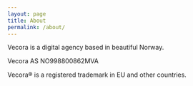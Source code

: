 ```yaml
---
layout: page
title: About
permalink: /about/
---
```


Vecora is a digital agency based in beautiful Norway.

Vecora AS NO998800862MVA

Vecora&reg; is a registered trademark in EU and other countries.
